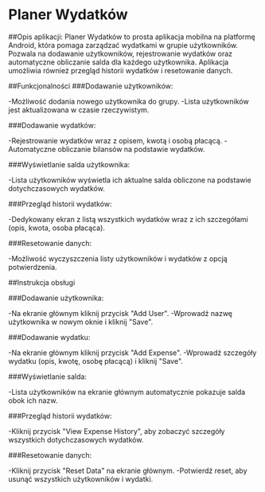 # Planer Wydatków
##Opis aplikacji:
Planer Wydatków to prosta aplikacja mobilna na platformę Android, która pomaga zarządzać wydatkami w grupie użytkowników. Pozwala na dodawanie użytkowników, rejestrowanie wydatków oraz automatyczne obliczanie salda dla każdego użytkownika. Aplikacja umożliwia również przegląd historii wydatków i resetowanie danych.

##Funkcjonalności
###Dodawanie użytkowników:

-Możliwość dodania nowego użytkownika do grupy.
-Lista użytkowników jest aktualizowana w czasie rzeczywistym.

###Dodawanie wydatków:

-Rejestrowanie wydatków wraz z opisem, kwotą i osobą płacącą.
-Automatyczne obliczanie bilansów na podstawie wydatków.

###Wyświetlanie salda użytkownika:

-Lista użytkowników wyświetla ich aktualne salda obliczone na podstawie dotychczasowych wydatków.

###Przegląd historii wydatków:

-Dedykowany ekran z listą wszystkich wydatków wraz z ich szczegółami (opis, kwota, osoba płacąca).

###Resetowanie danych:

-Możliwość wyczyszczenia listy użytkowników i wydatków z opcją potwierdzenia.

##Instrukcja obsługi

###Dodawanie użytkownika:

-Na ekranie głównym kliknij przycisk "Add User".
-Wprowadź nazwę użytkownika w nowym oknie i kliknij "Save".

###Dodawanie wydatku:

-Na ekranie głównym kliknij przycisk "Add Expense".
-Wprowadź szczegóły wydatku (opis, kwotę, osobę płacącą) i kliknij "Save".

###Wyświetlanie salda:

-Lista użytkowników na ekranie głównym automatycznie pokazuje salda obok ich nazw.

###Przegląd historii wydatków:

-Kliknij przycisk "View Expense History", aby zobaczyć szczegóły wszystkich dotychczasowych wydatków.

###Resetowanie danych:

-Kliknij przycisk "Reset Data" na ekranie głównym.
-Potwierdź reset, aby usunąć wszystkich użytkowników i wydatki.
